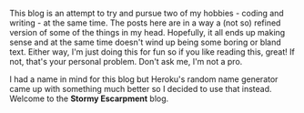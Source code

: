 This blog is an attempt to try and pursue two of my hobbies - coding and writing - at the same time. The posts here are in a way a (not so) refined version of some of the things in my head. Hopefully, it all ends up making sense and at the same time doesn't wind up being some boring or bland text. Either way, I'm just doing this for fun so if you like reading this, great! If not, that's your personal problem. Don't ask me, I'm not a pro.

I had a name in mind for this blog but Heroku's random name generator came up with something much better so I decided to use that instead. Welcome to the **Stormy Escarpment** blog. 